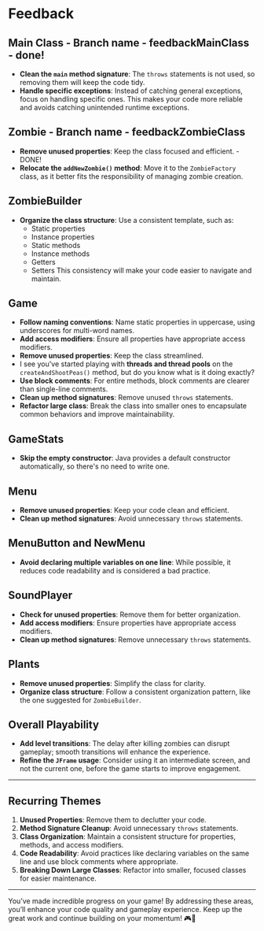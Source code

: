 # Feedback

## Main Class - Branch name - feedbackMainClass - done!
- **Clean the `main` method signature**: The `throws` statements is not used, so removing them will keep the code tidy.
- **Handle specific exceptions**: Instead of catching general exceptions, focus on handling specific ones. This makes your code more reliable and avoids catching unintended runtime exceptions.

## Zombie - Branch name - feedbackZombieClass
- **Remove unused properties**: Keep the class focused and efficient. - DONE!
- **Relocate the `addNewZombie()` method**: Move it to the `ZombieFactory` class, as it better fits the responsibility of managing zombie creation.

## ZombieBuilder
- **Organize the class structure**: Use a consistent template, such as:
    - Static properties
    - Instance properties
    - Static methods
    - Instance methods
    - Getters
    - Setters
      This consistency will make your code easier to navigate and maintain.

## Game
- **Follow naming conventions**: Name static properties in uppercase, using underscores for multi-word names.
- **Add access modifiers**: Ensure all properties have appropriate access modifiers.
- **Remove unused properties**: Keep the class streamlined.
- I see you've started playing with **threads and thread pools** on the `createAndShootPeas()` method, but do you know what is it doing exactly?
- **Use block comments**: For entire methods, block comments are clearer than single-line comments.
- **Clean up method signatures**: Remove unused `throws` statements.
- **Refactor large class**: Break the class into smaller ones to encapsulate common behaviors and improve maintainability.

## GameStats
- **Skip the empty constructor**: Java provides a default constructor automatically, so there's no need to write one.

## Menu
- **Remove unused properties**: Keep your code clean and efficient.
- **Clean up method signatures**: Avoid unnecessary `throws` statements.

## MenuButton and NewMenu
- **Avoid declaring multiple variables on one line**: While possible, it reduces code readability and is considered a bad practice.

## SoundPlayer
- **Check for unused properties**: Remove them for better organization.
- **Add access modifiers**: Ensure properties have appropriate access modifiers.
- **Clean up method signatures**: Remove unnecessary `throws` statements.

## Plants
- **Remove unused properties**: Simplify the class for clarity.
- **Organize class structure**: Follow a consistent organization pattern, like the one suggested for `ZombieBuilder`.

## Overall Playability
- **Add level transitions**: The delay after killing zombies can disrupt gameplay; smooth transitions will enhance the experience.
- **Refine the `JFrame` usage**: Consider using it an intermediate screen, and not the current one, before the game starts to improve engagement.

---

## Recurring Themes
1. **Unused Properties**: Remove them to declutter your code.
2. **Method Signature Cleanup**: Avoid unnecessary `throws` statements.
3. **Class Organization**: Maintain a consistent structure for properties, methods, and access modifiers.
4. **Code Readability**: Avoid practices like declaring variables on the same line and use block comments where appropriate.
5. **Breaking Down Large Classes**: Refactor into smaller, focused classes for easier maintenance.

---

You’ve made incredible progress on your game! By addressing these areas, you’ll enhance your code quality and gameplay experience.
Keep up the great work and continue building on your momentum! 🎮🚀
